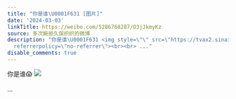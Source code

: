 ```yaml
---
title: "你是谁\U0001F631 [图片]"
date: '2024-03-03'
linkTitle: https://weibo.com/5286768287/O3jJkmyKz
source: 多次婉拒久保织织的微博
description: "你是谁\U0001F631 <img style=\"\" src=\"https://tvax2.sinaimg.cn/large/005LMJWfgy1hndzfnww8bj30n01dsjy1.jpg\"
  referrerpolicy=\"no-referrer\"><br><br> ..."
disable_comments: true
---
```

你是谁😱 <img style="" src="https://tvax2.sinaimg.cn/large/005LMJWfgy1hndzfnww8bj30n01dsjy1.jpg" referrerpolicy="no-referrer"><br><br> ...